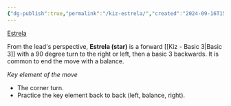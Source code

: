 ```yaml
---
{"dg-publish":true,"permalink":"/kiz-estrela/","created":"2024-09-16T15:09:28.967-04:00","updated":"2024-09-16T16:43:29.728-04:00"}
---
```



[Estrela](https://youtu.be/gQFzVeXrZfg?si=B55Qe_DT8kFz3Y7v&t=1555)

From the lead's perspective, **Estrela (star)** is a forward [[Kiz - Basic 3\|Basic 3]] with a 90 degree turn to the right or left, then a basic 3 backwards. It is common to end the move with a balance.

*Key element of the move*
- The corner turn.
- Practice the key element back to back (left, balance, right).
